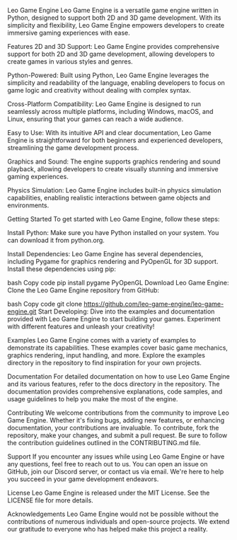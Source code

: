  Leo Game Engine
Leo Game Engine is a versatile game engine written in Python, designed to support both 2D and 3D game development. With its simplicity and flexibility, Leo Game Engine empowers developers to create immersive gaming experiences with ease.

Features
2D and 3D Support: Leo Game Engine provides comprehensive support for both 2D and 3D game development, allowing developers to create games in various styles and genres.

Python-Powered: Built using Python, Leo Game Engine leverages the simplicity and readability of the language, enabling developers to focus on game logic and creativity without dealing with complex syntax.

Cross-Platform Compatibility: Leo Game Engine is designed to run seamlessly across multiple platforms, including Windows, macOS, and Linux, ensuring that your games can reach a wide audience.

Easy to Use: With its intuitive API and clear documentation, Leo Game Engine is straightforward for both beginners and experienced developers, streamlining the game development process.

Graphics and Sound: The engine supports graphics rendering and sound playback, allowing developers to create visually stunning and immersive gaming experiences.

Physics Simulation: Leo Game Engine includes built-in physics simulation capabilities, enabling realistic interactions between game objects and environments.

Getting Started
To get started with Leo Game Engine, follow these steps:

Install Python: Make sure you have Python installed on your system. You can download it from python.org.

Install Dependencies: Leo Game Engine has several dependencies, including Pygame for graphics rendering and PyOpenGL for 3D support. Install these dependencies using pip:

bash
Copy code
pip install pygame PyOpenGL
Download Leo Game Engine: Clone the Leo Game Engine repository from GitHub:

bash
Copy code
git clone https://github.com/leo-game-engine/leo-game-engine.git
Start Developing: Dive into the examples and documentation provided with Leo Game Engine to start building your games. Experiment with different features and unleash your creativity!

Examples
Leo Game Engine comes with a variety of examples to demonstrate its capabilities. These examples cover basic game mechanics, graphics rendering, input handling, and more. Explore the examples directory in the repository to find inspiration for your own projects.

Documentation
For detailed documentation on how to use Leo Game Engine and its various features, refer to the docs directory in the repository. The documentation provides comprehensive explanations, code samples, and usage guidelines to help you make the most of the engine.

Contributing
We welcome contributions from the community to improve Leo Game Engine. Whether it's fixing bugs, adding new features, or enhancing documentation, your contributions are invaluable. To contribute, fork the repository, make your changes, and submit a pull request. Be sure to follow the contribution guidelines outlined in the CONTRIBUTING.md file.

Support
If you encounter any issues while using Leo Game Engine or have any questions, feel free to reach out to us. You can open an issue on GitHub, join our Discord server, or contact us via email. We're here to help you succeed in your game development endeavors.

License
Leo Game Engine is released under the MIT License. See the LICENSE file for more details.

Acknowledgements
Leo Game Engine would not be possible without the contributions of numerous individuals and open-source projects. We extend our gratitude to everyone who has helped make this project a reality.


